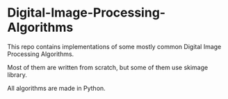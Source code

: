 # Digital-Image-Processing-Algorithms

This repo contains implementations of some mostly common Digital Image Processing Algorithms.

Most of them are written from scratch, but some of them use skimage library.

All algorithms are made in Python.
